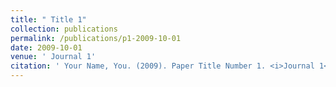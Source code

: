 ```yaml
---
title: " Title 1"
collection: publications
permalink: /publications/p1-2009-10-01
date: 2009-10-01
venue: ' Journal 1'
citation: ' Your Name, You. (2009). Paper Title Number 1. <i>Journal 1</i>. 1(1)'
---
```


